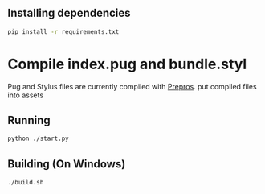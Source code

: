 ## Installing dependencies

```sh
pip install -r requirements.txt
```
# Compile index.pug and bundle.styl
Pug and Stylus files are currently compiled with [Prepros](https://prepros.io/downloads).
put compiled files into assets

## Running

```sh
python ./start.py
```

## Building (On Windows)

```sh
./build.sh
```
